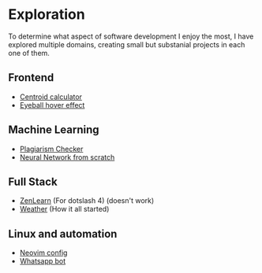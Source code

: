 # Exploration

To determine what aspect of software development I enjoy the most, I have explored multiple domains, creating small but substanial projects in each one of them.

## Frontend
- [Centroid calculator](https://github.com/sujay1844/centroid-calc)
- [Eyeball hover effect](https://github.com/sujay1844/eyeball-hover)

## Machine Learning
- [Plagiarism Checker](https://github.com/sujay1844/plagiarism-checker)
- [Neural Network from scratch](https://github.com/sujay1844/neural-network)

## Full Stack
- [ZenLearn](https://github.com/SilicoFlare/18_mavericks_zenlearn) (For dotslash 4) (doesn't work)
- [Weather](https://github.com/sujay1844/weather-webapp) (How it all started)

## Linux and automation
- [Neovim config](https://github.com/sujay1844/nvim-config)
- [Whatsapp bot](https://github.com/sujay1844/whatsapp-bot)

